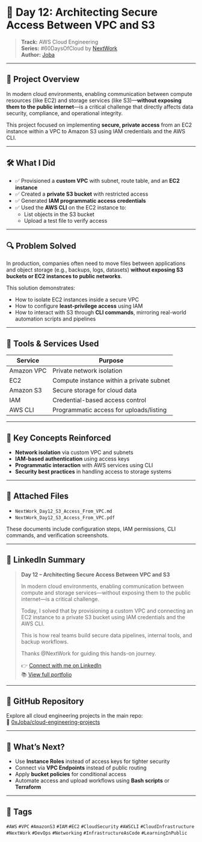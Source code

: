 # 🔐 Day 12: Architecting Secure Access Between VPC and S3  
> **Track:** AWS Cloud Engineering  
> **Series:** #60DaysOfCloud by [NextWork](https://learn.nextwork.org/eager_lavender_swift_alligator/portfolio)  
> **Author:** [Joba](https://www.linkedin.com/in/dvoice)

---

## 🧭 Project Overview

In modern cloud environments, enabling communication between compute resources (like EC2) and storage services (like S3)—**without exposing them to the public internet**—is a critical challenge that directly affects data security, compliance, and operational integrity.

This project focused on implementing **secure, private access** from an EC2 instance within a VPC to Amazon S3 using IAM credentials and the AWS CLI.

---

## 🛠️ What I Did

- ✅ Provisioned a **custom VPC** with subnet, route table, and an **EC2 instance**
- ✅ Created a **private S3 bucket** with restricted access
- ✅ Generated **IAM programmatic access credentials**
- ✅ Used the **AWS CLI** on the EC2 instance to:
  - List objects in the S3 bucket
  - Upload a test file to verify access

---

## 🔍 Problem Solved

In production, companies often need to move files between applications and object storage (e.g., backups, logs, datasets) **without exposing S3 buckets or EC2 instances to public networks**.

This solution demonstrates:
- How to isolate EC2 instances inside a secure VPC
- How to configure **least-privilege access** using IAM
- How to interact with S3 through **CLI commands**, mirroring real-world automation scripts and pipelines

---

## 🧰 Tools & Services Used

| Service         | Purpose                                  |
|-----------------|-------------------------------------------|
| Amazon VPC      | Private network isolation                 |
| EC2             | Compute instance within a private subnet  |
| Amazon S3       | Secure storage for cloud data             |
| IAM             | Credential-based access control           |
| AWS CLI         | Programmatic access for uploads/listing   |

---

## 🧠 Key Concepts Reinforced

- **Network isolation** via custom VPC and subnets
- **IAM-based authentication** using access keys
- **Programmatic interaction** with AWS services using CLI
- **Security best practices** in handling access to storage systems

---

## 📎 Attached Files

- `NextWork_Day12_S3_Access_From_VPC.md`
- `NextWork_Day12_S3_Access_From_VPC.pdf`

These documents include configuration steps, IAM permissions, CLI commands, and verification screenshots.

---

## 📢 LinkedIn Summary

> **Day 12 – Architecting Secure Access Between VPC and S3**  
>  
> In modern cloud environments, enabling communication between compute and storage services—without exposing them to the public internet—is a critical challenge.  
>  
> Today, I solved that by provisioning a custom VPC and connecting an EC2 instance to a private S3 bucket using IAM credentials and the AWS CLI.  
>  
> This is how real teams build secure data pipelines, internal tools, and backup workflows.  
>  
> Thanks @NextWork for guiding this hands-on journey.  
>  
> 👉 [Connect with me on LinkedIn](https://www.linkedin.com/in/dvoice)  
> 📚 [View full portfolio](https://learn.nextwork.org/eager_lavender_swift_alligator/portfolio)

---

## 🔗 GitHub Repository

Explore all cloud engineering projects in the main repo:  
🔗 [0xJoba/cloud-engineering-projects](https://github.com/0xJoba/cloud-engineering-projects)

---

## 🏁 What’s Next?

- Use **Instance Roles** instead of access keys for tighter security  
- Connect via **VPC Endpoints** instead of public routing  
- Apply **bucket policies** for conditional access  
- Automate access and upload workflows using **Bash scripts** or **Terraform**

---

## 🔖 Tags

`#AWS` `#VPC` `#AmazonS3` `#IAM` `#EC2` `#CloudSecurity` `#AWSCLI` `#CloudInfrastructure` `#NextWork` `#DevOps` `#Networking` `#InfrastructureAsCode` `#LearningInPublic`
